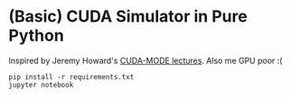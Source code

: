 # (Basic) CUDA Simulator in Pure Python

Inspired by Jeremy Howard's [CUDA-MODE lectures](https://github.com/cuda-mode/lectures/tree/main/lecture_005). Also me GPU poor :(

```
pip install -r requirements.txt
jupyter notebook
```
